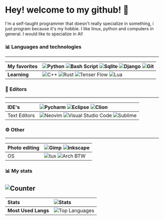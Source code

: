 # Hey! welcome to my github! 👋
I'm a self-taught programmer that doesn't really specialize in something, i just program because it's my hobbie. I like linux, python and computers in general. I would like to specialize in AI!

### 📊 Languages and technologies

---
My favorites | ![Python](https://img.shields.io/badge/python-%233776AB.svg?style=for-the-badge&logo=python&logoColor=white)  ![Bash Script](https://img.shields.io/badge/Bash-4EAA25?style=for-the-badge&logo=gnu-bash&logoColor=white) ![Sqlite](https://img.shields.io/badge/SQLite-07405E?style=for-the-badge&logo=sqlite&logoColor=white) ![Django](https://img.shields.io/badge/Django-092E20?style=for-the-badge&logo=django&logoColor=white) ![Git](https://img.shields.io/badge/Git-F05032?style=for-the-badge&logo=git&logoColor=white)
:--- | :---
| **Learning** |  ![C++](https://img.shields.io/badge/C%2B%2B-00599C?style=for-the-badge&logo=c%2B%2B&logoColor=white) ![Rust](https://img.shields.io/badge/Rust-black?style=for-the-badge&logo=rust&logoColor=#E57324) ![Tenser Flow](https://img.shields.io/badge/TensorFlow-FF6F00?style=for-the-badge&logo=tensorflow&logoColor=white) ![Lua](	https://img.shields.io/badge/Lua-2C2D72?style=for-the-badge&logo=lua&logoColor=white) 

### 📝 Editors

---
IDE's | ![Pycharm](https://img.shields.io/badge/pycharm-143?style=for-the-badge&logo=pycharm&logoColor=black&color=black&labelColor=green) ![Eclipse](	https://img.shields.io/badge/Eclipse-2C2255?style=for-the-badge&logo=eclipse&logoColor=white)  ![Clion](https://img.shields.io/badge/CLion-000000?style=for-the-badge&logo=clion&logoColor=white)
:--- | :---
Text Editors | ![Neovim](https://img.shields.io/badge/NeoVim-%2357A143.svg?&style=for-the-badge&logo=neovim&logoColor=white) ![Visual Studio Code](https://img.shields.io/badge/Visual_Studio_Code-0078D4?style=for-the-badge&logo=visual%20studio%20code&logoColor=white) ![Sublime](https://img.shields.io/badge/sublime_text-%23575757.svg?&style=for-the-badge&logo=sublime-text&logoColor=important)


### ⚙️ Other

---
Photo editing | ![Gimp](https://img.shields.io/badge/gimp-5C5543?style=for-the-badge&logo=gimp&logoColor=white) ![Inkscape](https://img.shields.io/badge/Inkscape-000000?style=for-the-badge&logo=Inkscape&logoColor=white)
:--- | :---
OS | ![tux](https://img.shields.io/badge/Linux-FCC624?style=for-the-badge&logo=linux&logoColor=black) ![Arch BTW](https://img.shields.io/badge/Arch_Linux-1793D1?style=for-the-badge&logo=arch-linux&logoColor=white)

### 📊 My stats
![Counter](https://komarev.com/ghpvc/?username=mrjakesir&color=1b1f27&style=flat-square)
---

**Stats** | ![Stats](https://github-readme-stats.vercel.app/api?username=mrjakesir&theme=onedark&show_icons=true&hide_border=true&count_private=true)
:---|:---
**__Most Used Langs__** |![Top Languages](https://github-readme-stats.vercel.app/api/top-langs/?username=mrjakesir&theme=onedark&show_icons=true&hide_border=true&layout=compact)

